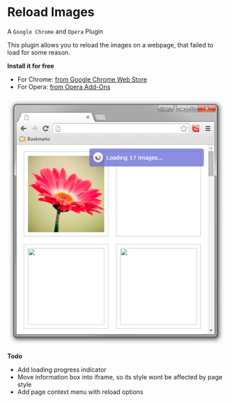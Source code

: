 # Reload Images
A `Google Chrome` and `Opera` Plugin

This plugin allows you to reload the images on a webpage, that failed to load for some reason.

**Install it for free**

- For Chrome: [from Google Chrome Web Store](https://chrome.google.com/webstore/detail/images-reloader/cfnnfecmcnfcjohnkmaojedpmnjpeoik)
- For Opera: [from Opera Add-Ons](https://addons.opera.com/en/extensions/details/images-reloader/?display=en)

![Image reloader](/img/screen_1.png?raw=true "Image reloader")

**Todo**

- Add loading progress indicator
- Move information box into iframe, so its style wont be affected by page style
- Add page context menu with reload options
